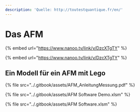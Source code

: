 ```yaml
---
description: 'Quelle: http://toutestquantique.fr/en/'
---
```


# Das AFM

{% embed url="https://www.nanoo.tv/link/v/DzcXTgTY" %}

{% embed url="https://www.nanoo.tv/link/v/DzcXTgTY" %}

## Ein Modell für ein AFM mit Lego

{% file src="../.gitbook/assets/AFM_AnleitungMessung.pdf" %}

{% file src="../.gitbook/assets/AFM Software Demo.xlsm" %}

{% file src="../.gitbook/assets/AFM Software.xlsm" %}
